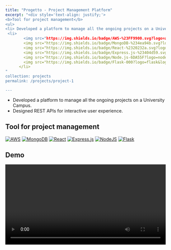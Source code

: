 ```yaml
---
title: "Progetto - Project Management Platform"
excerpt: "<div style='text-align: justify;'> 
<b>Tool for project management</b>
<ul>
<li> Developed a platform to manage all the ongoing projects on a University Campus.</li> 
 <li>
        <img src="https://img.shields.io/badge/AWS-%23FF9900.svg?logo=amazon-web-services&logoColor=white" alt="AWS" />
        <img src="https://img.shields.io/badge/MongoDB-%234ea94b.svg?logo=mongodb&logoColor=white" alt="MongoDB" />
        <img src="https://img.shields.io/badge/React-%2320232a.svg?logo=react&logoColor=%2361DAFB" alt="React" />
        <img src="https://img.shields.io/badge/Express.js-%23404d59.svg?logo=express&logoColor=%2361DAFB" alt="Express.js" />
        <img src="https://img.shields.io/badge/Node.js-6DA55F?logo=node.js&logoColor=white" alt="NodeJS" />
        <img src="https://img.shields.io/badge/Flask-000?logo=flask&logoColor=fff" alt="Flask" />
      </li>
"
collection: projects
permalink: /projects/project-1

---
```

<ul>
<li> Developed a platform to manage all the ongoing projects on a University Campus.</li> 
<li>Designed REST APIs for interactive user experience.</li>
</ul>

<h2>Tool for project management</h2>

[![AWS](https://img.shields.io/badge/AWS-%23FF9900.svg?logo=amazon-web-services&logoColor=white)](#)
[![MongoDB](https://img.shields.io/badge/MongoDB-%234ea94b.svg?logo=mongodb&logoColor=white)](#)
[![React](https://img.shields.io/badge/React-%2320232a.svg?logo=react&logoColor=%2361DAFB)](#)
[![Express.js](https://img.shields.io/badge/Express.js-%23404d59.svg?logo=express&logoColor=%2361DAFB)](#)
[![NodeJS](https://img.shields.io/badge/Node.js-6DA55F?logo=node.js&logoColor=white)](#)
[![Flask](https://img.shields.io/badge/Flask-000?logo=flask&logoColor=fff)](#)

<h2>Demo</h2>

<video width="100%" controls>
  <source src="/images/Progetto.mp4" type="video/mp4">
  Your browser does not support the video tag.
</video>
